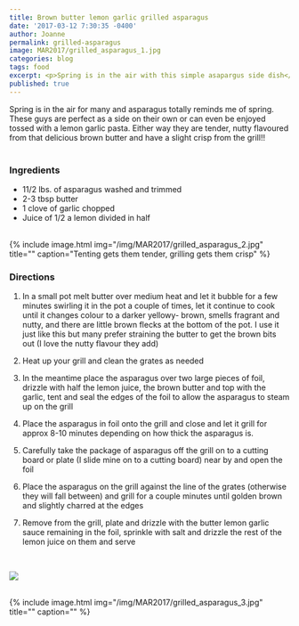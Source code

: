 ```yaml
---
title: Brown butter lemon garlic grilled asparagus
date: '2017-03-12 7:30:35 -0400'
author: Joanne
permalink: grilled-asparagus
image: MAR2017/grilled_asparagus_1.jpg
categories: blog
tags: food
excerpt: <p>Spring is in the air with this simple asapargus side dish</p>
published: true
---
```


Spring is in the air for many and asparagus totally reminds me of spring.  These guys are perfect as a side on their own or can even be enjoyed tossed with a lemon garlic pasta. Either way they are tender, nutty flavoured from that delicious brown butter and have a slight crisp from the grill!!
<br>
<br>

### Ingredients

* 11/2 lbs. of asparagus washed and trimmed
* 2-3 tbsp butter
* 1 clove of garlic chopped
* Juice of 1/2 a lemon divided in half
<br>
{% include image.html
            img="/img/MAR2017/grilled_asparagus_2.jpg"
            title=""
            caption="Tenting gets them tender, grilling gets them crisp" %}

### Directions

1. In a small pot melt butter over medium heat and let it bubble for a few minutes swirling it in the pot a couple of times, let it continue to cook until it changes colour to a darker yellowy- brown, smells fragrant and nutty, and there are little brown flecks at the bottom of the pot. I use it just like this but many prefer straining the butter to get the brown bits out  (I love the nutty flavour they add)

1. Heat up your grill and clean the grates as needed

1. In the meantime place the asparagus over two large pieces of foil, drizzle with half the lemon juice, the brown butter and top with the garlic, tent and seal the edges of the foil to allow the asparagus to steam up on the grill

1. Place the asparagus in foil onto the grill and close and let it grill for approx 8-10 minutes depending on how thick the asparagus is.

1. Carefully take the package of asparagus off the grill on to a cutting board or plate (I slide mine on to a cutting board) near by and open the foil

1. Place the asparagus on the grill against the line of the grates (otherwise they will fall between) and grill for a couple minutes until golden brown and slightly charred at the edges

1. Remove from the grill, plate and drizzle with the butter lemon garlic sauce remaining in  the foil, sprinkle with salt and drizzle the rest of the lemon juice on them and serve

<br>
<p class="apple__news__logo"><a href="https://apple.news/TKVtoVhGUQSuiufA4bqI-gg"><img src="{{ basesite.url }}/img/apple_news.svg" /></a></p>


<br>
{% include image.html
            img="/img/MAR2017/grilled_asparagus_3.jpg"
            title=""
            caption="" %}
